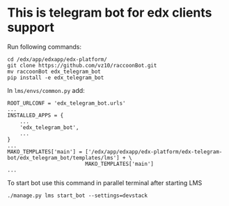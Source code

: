This is telegram bot for edx clients support
======================================================================
Run following commands:

```
cd /edx/app/edxapp/edx-platform/
git clone https://github.com/vz10/raccoonBot.git
mv raccoonBot edx_telegram_bot
pip install -e edx_telegram_bot
```

In `lms/envs/common.py` add:

```
ROOT_URLCONF = 'edx_telegram_bot.urls'
...
INSTALLED_APPS = {
    ...
    'edx_telegram_bot',
    ...
}
...
MAKO_TEMPLATES['main'] = ['/edx/app/edxapp/edx-platform/edx-telegram-bot/edx_telegram_bot/templates/lms'] + \
                         MAKO_TEMPLATES['main']
...
```
To start bot use this command in parallel terminal after starting LMS

```
./manage.py lms start_bot --settings=devstack
```
